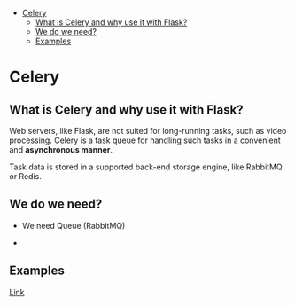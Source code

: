 <!--ts-->
   * [Celery](#celery)
      * [What is Celery and why use it with Flask?](#what-is-celery-and-why-use-it-with-flask)
      * [We do we need?](#we-do-we-need)
      * [Examples](#examples)

<!-- Added by: gil_diy, at: Sun 06 Mar 2022 09:10:54 IST -->

<!--te-->

# Celery

## What is Celery and why use it with Flask?

Web servers, like Flask, are not suited for long-running tasks,
such as video processing. Celery is a task queue for handling such
tasks in a convenient and **asynchronous manner**. 

Task data is stored in a supported back-end storage engine, like RabbitMQ or Redis.


## We do we need?

* We need Queue (RabbitMQ)

* 





## Examples




[Link](https://youtu.be/THxCy-6EnQM)
